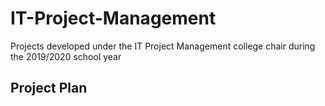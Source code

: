 # IT-Project-Management
Projects developed under the IT Project Management college chair during the 2019/2020 school year

## Project Plan
